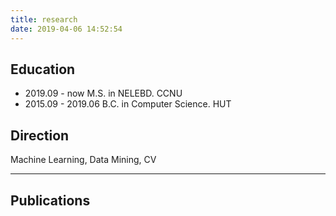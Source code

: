```yaml
---
title: research
date: 2019-04-06 14:52:54
---
```


## Education

- 2019.09 - now   M.S. in NELEBD. CCNU
- 2015.09 - 2019.06 B.C. in Computer Science. HUT 

## Direction

Machine Learning, Data Mining, CV

-------------

## Publications








